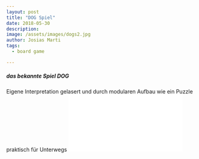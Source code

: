 ```yaml
---
layout: post
title: "DOG Spiel"
date: 2018-05-30
description: 
image: /assets/images/dogs2.jpg
author: Josias Marti
tags: 
  - board game

---
```

<h5>das bekannte Spiel DOG</h5>
Eigene Interpretation gelasert und durch modularen Aufbau wie ein Puzzle praktisch für Unterwegs

<iframe style="border: none;" src="/assets/dogs.html"></iframe>
